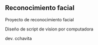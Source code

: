 ## Reconocimiento facial
Proyecto de reconocimiento facial

Diseño de script de vision por computadora


dev. cchavita
